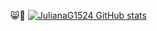 
😸💖
[![JulianaG1524 GitHub stats](https://github-readme-stats.vercel.app/api?username=JulianaG1524&show_icons=true&theme=omni)](https://github.com/anuraghazra/github-readme-stats)

